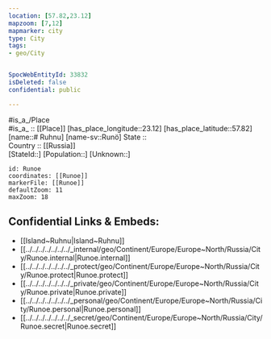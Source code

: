 ```yaml
---
location: [57.82,23.12] 
mapzoom: [7,12] 
mapmarker: city 
type: City
tags:
- geo/City


SpocWebEntityId: 33832
isDeleted: false
confidential: public

---
```

#is_a_/Place  
#is_a_ :: [[Place]] 
[has_place_longitude::23.12] 
[has_place_latitude::57.82] 
[name::# Ruhnu] 
[name-sv::Runö] 
State ::  
Country :: [[Russia]]  
[StateId::] 
[Population::] 
[Unknown::] 


```leaflet
id: Runoe
coordinates: [[Runoe]] 
markerFile: [[Runoe]] 
defaultZoom: 11 
maxZoom: 18
```


## Confidential Links & Embeds: 
- [[Island~Ruhnu|Island~Ruhnu]] 
- [[../../../../../../../_internal/geo/Continent/Europe/Europe~North/Russia/City/Runoe.internal|Runoe.internal]] 
- [[../../../../../../../_protect/geo/Continent/Europe/Europe~North/Russia/City/Runoe.protect|Runoe.protect]] 
- [[../../../../../../../_private/geo/Continent/Europe/Europe~North/Russia/City/Runoe.private|Runoe.private]] 
- [[../../../../../../../_personal/geo/Continent/Europe/Europe~North/Russia/City/Runoe.personal|Runoe.personal]] 
- [[../../../../../../../_secret/geo/Continent/Europe/Europe~North/Russia/City/Runoe.secret|Runoe.secret]] 
